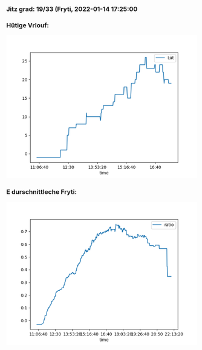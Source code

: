 ### Jitz grad: 19/33 (Fryti, 2022-01-14 17:25:00

### Hütige Vrlouf:
![Graph](Today.png)

### E durschnittleche Fryti:
![Graph](Fryti.png)